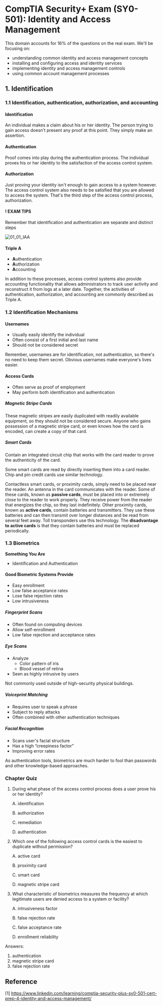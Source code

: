 # CompTIA Security+ Exam (SY0-501): Identity and Access Management

This domain accounts for 16% of the questions on the real exam. We'll be focusing on:

- understanding common identity and access management concepts
- installing and configuring access and identity services
- implementing identity and access management controls
- using common account management processes



## 1. Identification

### 1.1 Identification, authentication, authorization, and accounting

#### Identification

An individual makes a claim about his or her identity. The person trying to gain access doesn't present any proof at this point. They simply make an assertion. 

#### Authentication

Proof comes into play during the authentication process. The individual proves his or her identity to the satisfaction of the access control system.

#### Authorization

Just proving your identity isn't enough to gain access to a system however. The access control system also needs to be satisfied that you are allowed to access the system. That's the third step of the access control process, authorization.

#### ! EXAM TIPS

Remember that identification and authentication are separate and distinct steps

![01_01_IAA](C:\Users\JY\Desktop\Security+\Images\04_Identity_and_Access_Management\01_01_IAA.PNG)

#### Triple A

- **A**uthentication
- **A**uthorization
- **A**ccounting

In addition to these processes, access control systems also provide accounting functionality that allows administrators to track user activity and reconstruct it from logs at a later date. Together, the activities of authentication, authorization, and accounting are commonly described as Triple A.



### 1.2 Identification Mechanisms

#### Usernames

- Usually easily identify the individual
- Often consist of a first initial and last name
- Should not be considered secret

Remember, usernames are for identification, not authentication, so there's no need to keep them secret. Obvious usernames make everyone's lives easier.

#### Access Cards

- Often serve as proof of employment
- May perform both identification and authentication

##### Magnetic Stripe Cards

These magnetic stripes are easily duplicated with readily available equipment, so they should not be considered secure. Anyone who gains possession of a magnetic stripe card, or even knows how the card is encoded, can create a copy of that card. 

##### Smart Cards

Contain an integrated circuit chip that works with the card reader to prove the authenticity of the card. 

Some smart cards are read by directly inserting them into a card reader. Chip and pin credit cards use similar technology. 

Contactless smart cards, or proximity cards, simply need to be placed near the reader. An antenna in the card communicates with the reader. Some of these cards, known as **passive cards**, must be placed into or extremely close to the reader to work properly. They receive power from the reader that energizes the chip, so they last indefinitely. Other proximity cards, known as **active cards**, contain batteries and transmitters. They use these batteries and can then transmit over longer distances and be read from several feet away. Toll transponders use this technology. The **disadvantage to active cards** is that they contain batteries and must be replaced periodically. 



### 1.3 Biometrics

**Something You Are**

- Identification and Authentication

#### Good Biometric Systems Provide

- Easy enrollment
- Low false acceptance rates
- Lose false rejection rates
- Low intrusiveness

##### Fingerprint Scans

- Often found on computing devices
- Allow self-enrollment
- Low false rejection and acceptance rates

##### Eye Scans

- Analyze
  - Color pattern of iris
  - Blood vessel of retina
- Seen as highly intrusive by users

Not commonly used outside of high-security physical buildings.

##### Voiceprint Matching

- Requires user to speak a phrase
- Subject to reply attacks
- Often combined with other authentication techniques

##### Facial Recognition

- Scans user's facial structure
- Has a high “creepiness factor"
- Improving error rates

As authentication tools, biometrics are much harder to fool than passwords and other knowledge-based approaches.



### Chapter Quiz

1. During what phase of the access control process does a user prove his or her identity?

   A. identification

   B. authorization

   C. remediation

   D. authentication

2. Which one of the following access control cards is the easiest to duplicate without permission?

   A. active card

   B. proximity card

   C. smart card

   D. magnetic stripe card

3. What characteristic of biometrics measures the frequency at which legitimate users are denied access to a system or facility?

   A. intrusiveness factor

   B. false rejection rate

   C. false acceptance rate

   D. enrollment reliability



Answers:

1. authentication
2. magnetic stripe card
3. false rejection rate



## Reference

[1] https://www.linkedin.com/learning/comptia-security-plus-sy0-501-cert-prep-4-identity-and-access-management/